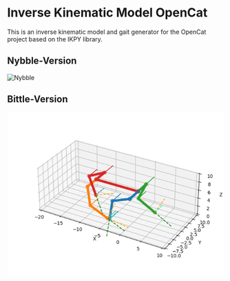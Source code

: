 # Inverse Kinematic Model OpenCat

This is an inverse kinematic model and gait generator for the OpenCat project based on the IKPY library.

## Nybble-Version
![Nybble](Nybble_moving.gif) 

## Bittle-Version
![Bittle](Bittle_moving.gif)



